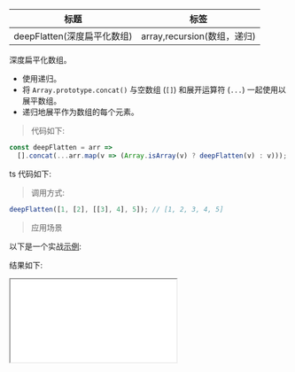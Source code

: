 | 标题                        | 标签                        |
| --------------------------- | --------------------------- |
| deepFlatten(深度扁平化数组) | array,recursion(数组，递归) |

深度扁平化数组。

- 使用递归。
- 将 `Array.prototype.concat()` 与空数组 (`[]`) 和展开运算符 (`...`) 一起使用以展平数组。
- 递归地展平作为数组的每个元素。

> 代码如下:

```js
const deepFlatten = arr =>
  [].concat(...arr.map(v => (Array.isArray(v) ? deepFlatten(v) : v)));
```

ts 代码如下:

<div class="code-editor" data-url="codes/javascript/ts/deep-flatten.ts" data-language="typescript"></div>

> 调用方式:

```js
deepFlatten([1, [2], [[3], 4], 5]); // [1, 2, 3, 4, 5]
```

> 应用场景

以下是一个实战<a href="codes/javascript/html/deep-flatten.html" target="_blank" rel="noopener noreferrer">示例</a>:

<div class="code-editor" data-url="codes/javascript/html/deep-flatten.html" data-language="html"></div>

结果如下:

<iframe src="codes/javascript/html/deep-flatten.html"></iframe>
